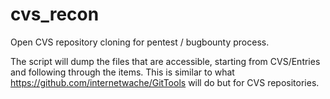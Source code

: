 # cvs_recon
Open CVS repository cloning for pentest / bugbounty process.

The script will dump the files that are accessible, starting from CVS/Entries and following through the items.  This is similar to what https://github.com/internetwache/GitTools will do but for CVS repositories.
